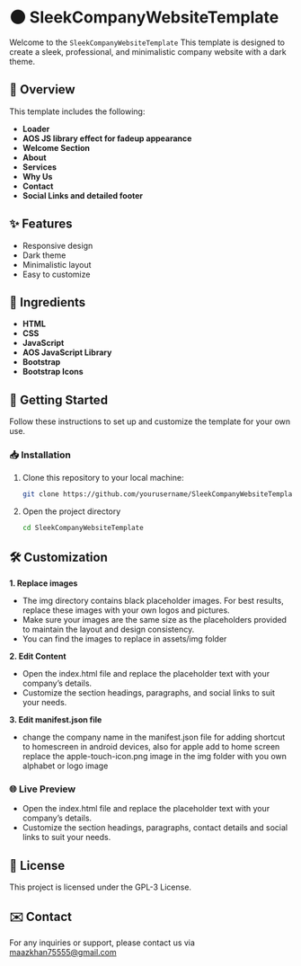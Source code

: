 # 🌑 SleekCompanyWebsiteTemplate


Welcome to the `SleekCompanyWebsiteTemplate`
This template is designed to create a sleek, professional, and minimalistic company website with a dark theme.

## 📖 Overview

This template includes the following:
- **Loader**
- **AOS JS library effect for fadeup appearance**
- **Welcome Section**
- **About**
- **Services**
- **Why Us**
- **Contact**
- **Social Links and detailed footer**

## ✨ Features
- Responsive design
- Dark theme
- Minimalistic layout
- Easy to customize

## 🧪 Ingredients

- **HTML**
- **CSS**
- **JavaScript**
- **AOS JavaScript Library**
- **Bootstrap**
- **Bootstrap Icons**

## 🚀 Getting Started

Follow these instructions to set up and customize the template for your own use.

### 📥 Installation

1. Clone this repository to your local machine:
   ```bash
   git clone https://github.com/yourusername/SleekCompanyWebsiteTemplate.git
   ```
2. Open the project directory
   ```bash
   cd SleekCompanyWebsiteTemplate
   ```
## 🛠️ Customization

**1. Replace images**
- The img directory contains black placeholder images. For best results, replace these images with your own logos and pictures.
- Make sure your images are the same size as the placeholders provided to maintain the layout and design consistency.
- You can find the images to replace in assets/img folder


**2. Edit Content**
- Open the index.html file and replace the placeholder text with your company’s details.
- Customize the section headings, paragraphs, and social links to suit your needs.

**3. Edit manifest.json file**
- change the company name in the manifest.json file for adding shortcut to homescreen in android devices, also for apple add to home screen replace the apple-touch-icon.png image in the img folder with you own alphabet or logo image

### 🌐 Live Preview
- Open the index.html file and replace the placeholder text with your company’s details.
- Customize the section headings, paragraphs, contact details and social links to suit your needs.

## 📄 License
This project is licensed under the GPL-3 License.

## ✉️ Contact
For any inquiries or support, please contact us via maazkhan75555@gmail.com
